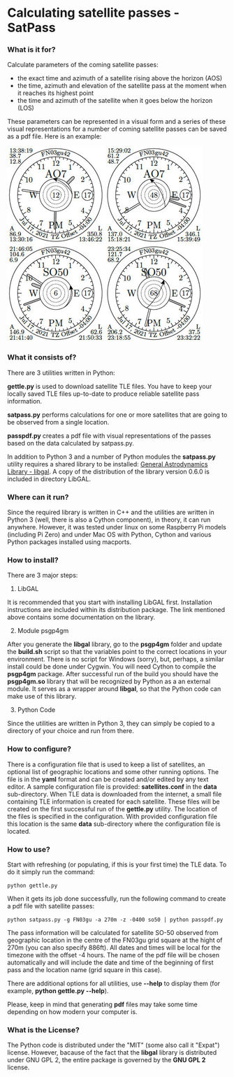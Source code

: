 # Calculating satellite passes - SatPass
### What is it for?
Calculate parameters of the coming satellite passes: 

- the exact time and azimuth of a satellite rising above the horizon (AOS)
- the time, azimuth and elevation of the satellite pass at the moment when it reaches its highest point
- the time and azimuth of the satellite when it goes below the horizon (LOS)

These parameters can be represented in a visual form and a series of these visual representations for a number of coming satellite passes can be saved as a pdf file. Here is an example:

![](sample.jpg)

### What it consists of?
There are 3 utilities written in Python:

**gettle.py** is used to download satellite TLE files. You have to keep your locally saved TLE files up-to-date to produce reliable satellite pass information.

**satpass.py** performs calculations for one or more satellites that are going to be observed from a single location. 

**passpdf.py** creates a pdf file with visual representations of the passes based on the data calculated by satpass.py.

In addition to Python 3 and a number of Python modules the **satpass.py** utility requires a shared library to be installed: [General Astrodynamics Library - libgal](http://www.amsat-bda.org/GAL_Home.html). A copy of the distribution of the library version 0.6.0 is included in directory LibGAL.

### Where can it run?
Since the required library is written in C++ and the utilities are written in Python 3 (well, there is also a Cython component), in theory, it can run anywhere. However, it was tested under linux on some Raspberry Pi models (including Pi Zero) and under Mac OS with Python, Cython and various Python packages installed using macports. 

### How to install?
There are 3 major steps:

1. LibGAL

  It is recommended that you start with installing LibGAL first. Installation instructions are included within its distribution package. The link mentioned above contains some documentation on the library.

2. Module psgp4gm

  After you generate the **libgal** library, go to the **psgp4gm** folder and update the **build.sh** script so that the variables point to the correct locations in your environment. There is no script for Windows (sorry), but, perhaps, a similar install could be done under Cygwin. You will need Cython to compile the **psgp4gm** package. After successful run of the build you should have the **psgp4gm.so** library that will be recognized by Python as a an external module. It serves as a wrapper around **libgal**, so that the Python code can make use of this library.

3. Python Code

  Since the utilities are written in Python 3, they can simply be copied to a directory of your choice and run from there.

### How to configure?
There is a configuration file that is used to keep a list of satellites, an optional list of geographic locations and some other running options. The file is in the **yaml** format and can be created and/or edited by any text editor. A sample configuration file is provided: **satellites.conf** in the **data** sub-directory. When TLE data is downloaded from the internet, a small file containing TLE information is created for each satellite. These files will be created on the first successful run of the **gettle.py** utility. The location of the files is specified in the configuration. With provided configuration file this location is the same **data** sub-directory where the configuration file is located.

### How to use?

Start with refreshing (or populating, if this is your first time) the TLE data. To do it simply run the command:

```
python gettle.py
```
When it gets its job done successfully, run the following command to create a pdf file with satellite passes:

```
python satpass.py -g FN03gu -a 270m -z -0400 so50 | python passpdf.py
``` 
The pass information will be calculated for satellite SO-50 observed from geographic location in the centre of the FN03gu grid square at the hight of 270m (you can also specify 886ft). All dates and times will be local for the timezone with the offset -4 hours. The name of the pdf file will be chosen automatically and will include the date and time of the beginning of first pass and the location name (grid square in this case). 

There are additional options for all utilities, use **--help** to display them (for example, **python gettle.py --help**).

Please, keep in mind that generating **pdf** files may take some time depending on how modern your computer is. 

### What is the License?
The Python code is distributed under the "MIT" (some also call it "Expat") license. However, bacause of the fact that the **libgal** library is distributed under GNU GPL 2, the entire package is governed by the **GNU GPL 2** license.
